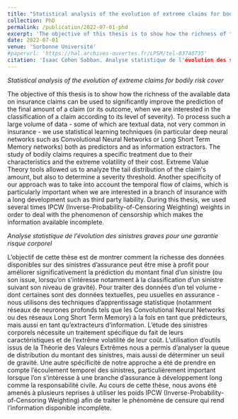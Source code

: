 ```yaml
---
title: "Statistical analysis of the evolution of extreme claims for bodily risk cover."
collection: PhD
permalink: /publication/2022-07-01-phd
excerpt: 'The objective of this thesis is to show how the richness of the available data on insurance claims can be used to significantly improve the prediction of the final amount of a claim (or its outcome, when we are interested in the classification of a claim according to its level of severity). To process such a large volume of data - some of which are textual data, not very common in insurance - we use statistical learning techniques (in particular deep neural networks such as Convolutional Neural Networks or Long Short Term Memory networks) both as predictors and as information extractors. The study of bodily claims requires a specific treatment due to their characteristics and the extreme volatility of their cost. Extreme Value Theory tools allowed us to analyze the tail distribution of the claim's amount, but also to determine a severity threshold. Another specificity of our approach was to take into account the temporal flow of claims, which is particularly important when we are interested in a branch of insurance with a long development such as third party liability. During this thesis, we used several times IPCW (Inverse-Probability-of-Censoring Weighting) weights in order to deal with the phenomenon of censorship which makes the information available incomplete.'
date: 2022-07-01
venue: 'Sorbonne Université'
#paperurl: 'https://hal.archives-ouvertes.fr/LPSM/tel-03740735'
citation: 'Isaac Cohen Sabban. Analyse statistique de l'évolution des sinistres graves pour une garantie risque corporel. Mathématiques [math]. Sorbonne Université, 2022. Français.'
---
```

*Statistical analysis of the evolution of extreme claims for bodily risk cover*

The objective of this thesis is to show how the richness of the available data on insurance claims can be used to significantly improve the prediction of the final amount of a claim (or its outcome, when we are interested in the classification of a claim according to its level of severity). To process such a large volume of data - some of which are textual data, not very common in insurance - we use statistical learning techniques (in particular deep neural networks such as Convolutional Neural Networks or Long Short Term Memory networks) both as predictors and as information extractors. The study of bodily claims requires a specific treatment due to their characteristics and the extreme volatility of their cost. Extreme Value Theory tools allowed us to analyze the tail distribution of the claim's amount, but also to determine a severity threshold. Another specificity of our approach was to take into account the temporal flow of claims, which is particularly important when we are interested in a branch of insurance with a long development such as third party liability. During this thesis, we used several times IPCW (Inverse-Probability-of-Censoring Weighting) weights in order to deal with the phenomenon of censorship which makes the information available incomplete.

*Analyse statistique de l'évolution des sinistres graves pour une garantie risque corporel*

L’objectif de cette thèse est de montrer comment la richesse des données disponibles sur des sinistres d’assurance peut être mise à profit pour améliorer significativement la prédiction du montant final d’un sinistre (ou son issue, lorsqu’on s’intéresse notamment à la classification d’un sinistre suivant son niveau de gravité). Pour traiter des données d’un tel volume - dont certaines sont des données textuelles, peu usuelles en assurance - nous utilisons des techniques d’apprentissage statistique (notamment réseaux de neurones profonds tels que les Convolutional Neural Networks ou des réseaux Long Short Term Memory) à la fois en tant que prédicteurs, mais aussi en tant qu’extracteurs d’information. L’étude des sinistres corporels nécessite un traitement spécifique du fait de leurs caractéristiques et de l’extrême volatilité de leur coût. L’utilisation d’outils issus de la Théorie des Valeurs Extrêmes nous a permis d’analyser la queue de distribution du montant des sinistres, mais aussi de déterminer un seuil de gravité. Une autre spécificité de notre approche a été de prendre en compte l’écoulement temporel des sinistres, particulièrement important lorsque l’on s’intéresse à une branche d’assurance à développement long comme la responsabilité civile. Au cours de cette thèse, nous avons été amenés à plusieurs reprises à utiliser les poids IPCW (Inverse-Probability-of-Censoring Weighting) afin de traiter le phénomène de censure qui rend l’information disponible incomplète.
